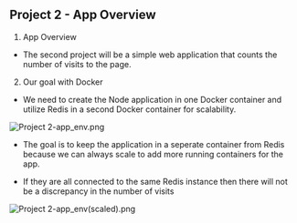 ## Project 2 - App Overview

1. App Overview

- The second project will be a simple web application that counts the number of visits to the page.

2. Our goal with Docker

- We need to create the Node application in one Docker container and utilize Redis in a second Docker container for scalability.



![Project 2-app_env.png](:/9b3dcf49073242d1a01077b2439ada83)

- The goal is to keep the application in a seperate container from Redis because we can always scale to add more running containers for the app. 

-  If they are all connected to the same Redis instance then there will not be a discrepancy in the number of visits



![Project 2-app_env(scaled).png](:/b59596be4f9845e68e99d7ff697c5d83)


